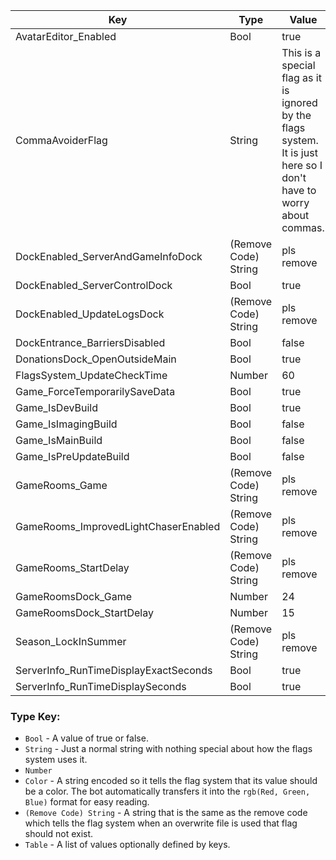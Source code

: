 | Key | Type | Value |
|-|-|-|
| AvatarEditor_Enabled | Bool | true |
| CommaAvoiderFlag | String | This is a special flag as it is ignored by the flags system. It is just here so I don't have to worry about commas. |
| DockEnabled_ServerAndGameInfoDock | (Remove Code) String | pls remove |
| DockEnabled_ServerControlDock | Bool | true |
| DockEnabled_UpdateLogsDock | (Remove Code) String | pls remove |
| DockEntrance_BarriersDisabled | Bool | false |
| DonationsDock_OpenOutsideMain | Bool | true |
| FlagsSystem_UpdateCheckTime | Number | 60 |
| Game_ForceTemporarilySaveData | Bool | true |
| Game_IsDevBuild | Bool | true |
| Game_IsImagingBuild | Bool | false |
| Game_IsMainBuild | Bool | false |
| Game_IsPreUpdateBuild | Bool | false |
| GameRooms_Game | (Remove Code) String | pls remove |
| GameRooms_ImprovedLightChaserEnabled | (Remove Code) String | pls remove |
| GameRooms_StartDelay | (Remove Code) String | pls remove |
| GameRoomsDock_Game | Number | 24 |
| GameRoomsDock_StartDelay | Number | 15 |
| Season_LockInSummer | (Remove Code) String | pls remove |
| ServerInfo_RunTimeDisplayExactSeconds | Bool | true |
| ServerInfo_RunTimeDisplaySeconds | Bool | true |

### Type Key:

* `Bool` - A value of true or false.
* `String` - Just a normal string with nothing special about how the flags system uses it.
* `Number`
* `Color` - A string encoded so it tells the flag system that its value should be a color. The bot automatically transfers it into the `rgb(Red, Green, Blue)` format for easy reading.
* `(Remove Code) String` - A string that is the same as the remove code which tells the flag system when an overwrite file is used that flag should not exist.
* `Table` - A list of values optionally defined by keys.